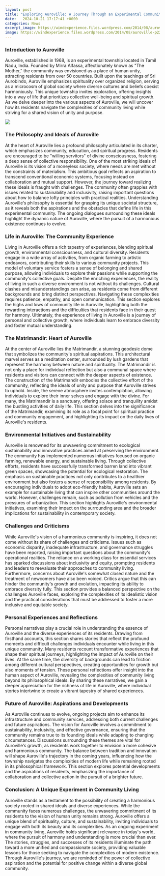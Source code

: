 ```yaml
---
layout: post
title: "Exploring Auroville: A Journey Through an Experimental Community"
date:   2024-10-21 17:17:41 +0000
categories: News
excerpt_image: https://windexperience.files.wordpress.com/2014/08/auroville-p2222825.jpg
image: https://windexperience.files.wordpress.com/2014/08/auroville-p2222825.jpg
---
```


### Introduction to Auroville
Auroville, established in 1968, is an experimental township located in Tamil Nadu, India. Founded by Mirra Alfassa, affectionately known as "The Mother," the community was envisioned as a place of human unity, attracting residents from over 50 countries. Built upon the teachings of Sri Aurobindo, Auroville emphasizes spirituality over organized religion, serving as a microcosm of global society where diverse cultures and beliefs coexist harmoniously. This unique township invites exploration, offering insights into a way of life that prioritizes collective well-being and spiritual growth. As we delve deeper into the various aspects of Auroville, we will uncover how its residents navigate the complexities of community living while striving for a shared vision of unity and purpose.

![](https://windexperience.files.wordpress.com/2014/08/auroville-p2222825.jpg)
### The Philosophy and Ideals of Auroville
At the heart of Auroville lies a profound philosophy articulated in its charter, which emphasizes community, education, and spiritual progress. Residents are encouraged to be "willing servitors" of divine consciousness, fostering a deep sense of collective responsibility. One of the most striking ideals of Auroville is its vision of a moneyless society, where needs are met without the constraints of materialism. This ambitious goal reflects an aspiration to transcend conventional economic systems, focusing instead on collaboration and mutual support.
However, the journey toward realizing these ideals is fraught with challenges. The community often grapples with issues related to sustainability and inclusivity, raising important questions about how to balance lofty principles with practical realities. Understanding Auroville's philosophy is essential for grasping its unique societal structure, as it reveals both the aspirations and the obstacles that define life in this experimental community. The ongoing dialogues surrounding these ideals highlight the dynamic nature of Auroville, where the pursuit of a harmonious existence continues to evolve.
### Life in Auroville: The Community Experience
Living in Auroville offers a rich tapestry of experiences, blending spiritual growth, environmental consciousness, and cultural diversity. Residents engage in a wide array of activities, from organic farming to artistic endeavors, contributing their skills to various community projects. This model of voluntary service fosters a sense of belonging and shared purpose, allowing individuals to explore their passions while supporting the community's collective goals.
Despite the enriching experiences, the reality of living in such a diverse environment is not without its challenges. Cultural clashes and misunderstandings can arise, as residents come from different backgrounds and bring distinct perspectives. Navigating these complexities requires patience, empathy, and open communication. This section explores the highs and lows of community life in Auroville, highlighting both the rewarding interactions and the difficulties that residents face in their quest for harmony. Ultimately, the experience of living in Auroville is a journey of personal and collective growth, where individuals learn to embrace diversity and foster mutual understanding.
### The Matrimandir: Heart of Auroville
At the center of Auroville lies the Matrimandir, a stunning geodesic dome that symbolizes the community's spiritual aspirations. This architectural marvel serves as a meditation center, surrounded by lush gardens that represent the harmony between nature and spirituality. The Matrimandir is not only a place for individual reflection but also a communal space where residents and visitors can connect with the deeper aspects of existence.
The construction of the Matrimandir embodies the collective effort of the community, reflecting the ideals of unity and purpose that Auroville strives to uphold. Inside, the serene atmosphere invites contemplation, allowing individuals to explore their inner selves and engage with the divine. For many, the Matrimandir is a sanctuary, offering solace and tranquility amidst the bustling activities of daily life. This section delves into the significance of the Matrimandir, examining its role as a focal point for spiritual practice and community engagement, and highlighting its impact on the daily lives of Auroville's residents.
### Environmental Initiatives and Sustainability
Auroville is renowned for its unwavering commitment to ecological sustainability and innovative practices aimed at preserving the environment. The community has implemented numerous initiatives focused on organic farming, renewable energy, and sustainable living. Through collective efforts, residents have successfully transformed barren land into vibrant green spaces, showcasing the potential for ecological restoration.
The emphasis on sustainable practices not only contributes to a healthier environment but also fosters a sense of responsibility among residents. By encouraging individuals to adopt eco-friendly habits, Auroville sets an example for sustainable living that can inspire other communities around the world. However, challenges remain, such as pollution from vehicles and the pressures of urbanization. This section highlights Auroville's environmental initiatives, examining their impact on the surrounding area and the broader implications for sustainability in contemporary society.
### Challenges and Criticisms
While Auroville's vision of a harmonious community is inspiring, it does not come without its share of challenges and criticisms. Issues such as economic disparity, inadequate infrastructure, and governance struggles have been reported, raising important questions about the community's operational realities. The reliance on a working class for essential services has sparked discussions about inclusivity and equity, prompting residents and leaders to reevaluate their approaches to community living.
Furthermore, concerns about Auroville's somewhat closed nature and the treatment of newcomers have also been voiced. Critics argue that this can hinder the community's growth and evolution, impacting its ability to embrace diversity fully. This section provides a balanced perspective on the challenges Auroville faces, exploring the complexities of its idealistic vision and the practical considerations that must be addressed to foster a more inclusive and equitable society.
### Personal Experiences and Reflections
Personal narratives play a crucial role in understanding the essence of Auroville and the diverse experiences of its residents. Drawing from firsthand accounts, this section shares stories that reflect the profound moments and difficult challenges individuals encounter while living in this unique community. Many residents recount transformative experiences that shape their spiritual journeys, highlighting the impact of Auroville on their lives.
At the same time, the diversity of backgrounds can lead to friction among different cultural perspectives, creating opportunities for growth but also moments of tension. These personal reflections offer insight into the human aspect of Auroville, revealing the complexities of community living beyond its philosophical ideals. By sharing these narratives, we gain a deeper appreciation for the richness of life in Auroville, where individual stories intertwine to create a vibrant tapestry of shared experiences.
### Future of Auroville: Aspirations and Developments
As Auroville continues to evolve, ongoing projects aim to enhance its infrastructure and community services, addressing both current challenges and future aspirations. The vision for Auroville involves a commitment to sustainability, inclusivity, and effective governance, ensuring that the community remains true to its founding ideals while adapting to changing circumstances.
Discussions surrounding these themes are vital for Auroville's growth, as residents work together to envision a more cohesive and harmonious community. The balance between tradition and innovation will shape Auroville's trajectory in the coming years, influencing how the township navigates the complexities of modern life while remaining rooted in its philosophical framework. This section explores potential developments and the aspirations of residents, emphasizing the importance of collaboration and collective action in the pursuit of a brighter future.
### Conclusion: A Unique Experiment in Community Living
Auroville stands as a testament to the possibility of creating a harmonious society rooted in shared ideals and diverse experiences. While the community faces numerous challenges, the unwavering commitment of its residents to the vision of human unity remains strong. Auroville offers a unique blend of spirituality, culture, and sustainability, inviting individuals to engage with both its beauty and its complexities.
As an ongoing experiment in community living, Auroville holds significant relevance in today's world, where the pursuit of harmony and understanding is more crucial than ever. The stories, struggles, and successes of its residents illuminate the path toward a more unified and compassionate society, providing valuable lessons for those seeking to navigate the complexities of modern existence. Through Auroville's journey, we are reminded of the power of collective aspiration and the potential for positive change within a diverse global community.